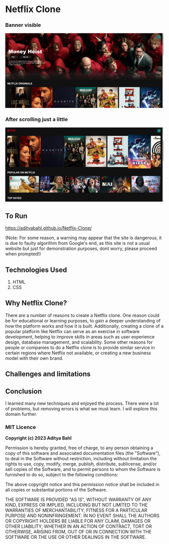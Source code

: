 # Netflix Clone

### Banner visible

![image1](https://github.com/AdityaBahl/Netflix-Clone/blob/main/images/sample2.png)

### After scrolling just a little

![image2](https://github.com/AdityaBahl/Netflix-Clone/blob/main/images/sample1.png)

## To Run

https://adityabahl.github.io/Netflix-Clone/

(Note: For some reason, a warning may appear that the site is dangerous, it is due to faulty algorithm from Google's end, as this site is not a usual website but just for demonstration purposes, dont worry, please proceed when prompted!)

## Technologies Used

1. HTML
2. CSS

## Why Netflix Clone?

There are a number of reasons to create a Netflix clone. One reason could be for educational or learning purposes, to gain a deeper understanding of how the platform works and how it is built. Additionally, creating a clone of a popular platform like Netflix can serve as an exercise in software development, helping to improve skills in areas such as user experience design, database management, and scalability. Some other reasons for people or companies to do a Netflix clone is to provide similar service in certain regions where Netflix not available, or creating a new business model with their own brand.

## Challenges and limitations

## Conclusion

I learned many new techniques and enjoyed the process. There were a lot of problems, but
removing errors is what we must learn. I will explore this domain further.

### MIT Licence

**Copyright (c) 2023 Aditya Bahl**

Permission is hereby granted, free of charge, to any person obtaining a copy of this software and associated documentation files (the "Software"), to deal in the Software without restriction, including without limitation the rights to use, copy, modify, merge, publish, distribute, sublicense, and/or sell copies of the Software, and to permit persons to whom the Software is furnished to do so, subject to the following conditions:

The above copyright notice and this permission notice shall be included in all copies or substantial portions of the Software.

THE SOFTWARE IS PROVIDED "AS IS", WITHOUT WARRANTY OF ANY KIND, EXPRESS OR IMPLIED, INCLUDING BUT NOT LIMITED TO THE WARRANTIES OF MERCHANTABILITY, FITNESS FOR A PARTICULAR PURPOSE AND NONINFRINGEMENT. IN NO EVENT SHALL THE AUTHORS OR COPYRIGHT HOLDERS BE LIABLE FOR ANY CLAIM, DAMAGES OR OTHER LIABILITY, WHETHER IN AN ACTION OF CONTRACT, TORT OR OTHERWISE, ARISING FROM, OUT OF OR IN CONNECTION WITH THE SOFTWARE OR THE USE OR OTHER DEALINGS IN THE SOFTWARE.
